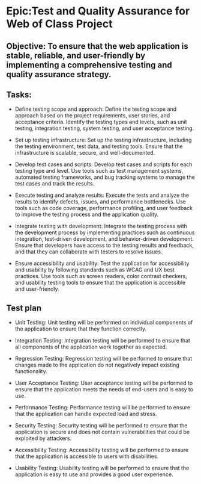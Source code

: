 # Epic:Test and Quality Assurance for Web of Class Project

## Objective: To ensure that the web application is stable, reliable, and user-friendly by implementing a comprehensive testing and quality assurance strategy.

## Tasks:

* Define testing scope and approach: Define the testing scope and approach based on the project requirements, user stories, and acceptance criteria. Identify the testing types and levels, such as unit testing, integration testing, system testing, and user acceptance testing.

* Set up testing infrastructure: Set up the testing infrastructure, including the testing environment, test data, and testing tools. Ensure that the infrastructure is scalable, secure, and well-documented.

* Develop test cases and scripts: Develop test cases and scripts for each testing type and level. Use tools such as test management systems, automated testing frameworks, and bug tracking systems to manage the test cases and track the results.

* Execute testing and analyze results: Execute the tests and analyze the results to identify defects, issues, and performance bottlenecks. Use tools such as code coverage, performance profiling, and user feedback to improve the testing process and the application quality.

* Integrate testing with development: Integrate the testing process with the development process by implementing practices such as continuous integration, test-driven development, and behavior-driven development. Ensure that developers have access to the testing results and feedback, and that they can collaborate with testers to resolve issues.

* Ensure accessibility and usability: Test the application for accessibility and usability by following standards such as WCAG and UX best practices. Use tools such as screen readers, color contrast checkers, and usability testing tools to ensure that the application is accessible and user-friendly.

## Test plan
* Unit Testing: Unit testing will be performed on individual components of the application to ensure that they function correctly.

* Integration Testing: Integration testing will be performed to ensure that all components of the application work together as expected.

* Regression Testing: Regression testing will be performed to ensure that changes made to the application do not negatively impact existing functionality.

* User Acceptance Testing: User acceptance testing will be performed to ensure that the application meets the needs of end-users and is easy to use.

* Performance Testing: Performance testing will be performed to ensure that the application can handle expected load and stress.

* Security Testing: Security testing will be performed to ensure that the application is secure and does not contain vulnerabilities that could be exploited by attackers.

* Accessibility Testing: Accessibility testing will be performed to ensure that the application is accessible to users with disabilities.

* Usability Testing: Usability testing will be performed to ensure that the application is easy to use and provides a good user experience.